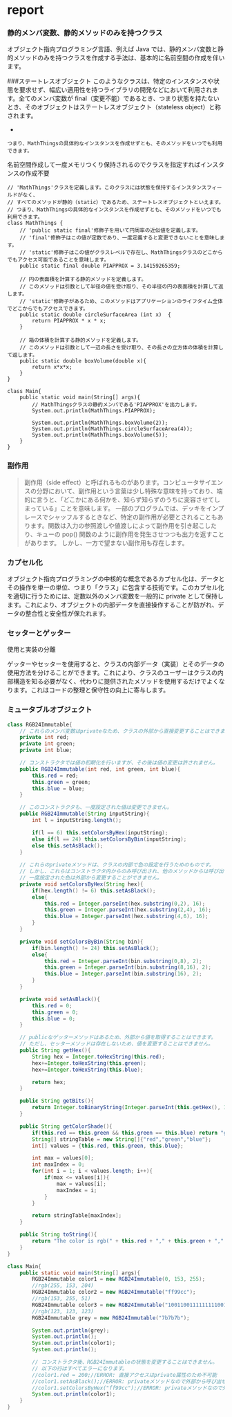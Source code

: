 # report
### 静的メンバ変数、静的メソッドのみを持つクラス

オブジェクト指向プログラミング言語、例えば Java では、静的メンバ変数と静的メソッドのみを持つクラスを作成する手法は、基本的に名前空間の作成を伴います。

###ステートレスオブジェクト
このようなクラスは、特定のインスタンスや状態を要求せず、幅広い適用性を持つライブラリの開発などにおいて利用されます。全てのメンバ変数が final（変更不能）であるとき、つまり状態を持たないとき、そのオブジェクトはステートレスオブジェクト（stateless object）と称されます。



*
```
つまり、MathThingsの具体的なインスタンスを作成せずとも、そのメソッドをいつでも利用できます。
```
名前空間作成して一度メモリつくり保持されるのでクラスを指定すればインスタンスの作成不要

```
// 'MathThings'クラスを定義します。このクラスには状態を保持するインスタンスフィールドがなく、
// すべてのメソッドが静的（static）であるため、ステートレスオブジェクトといえます。
// つまり、MathThingsの具体的なインスタンスを作成せずとも、そのメソッドをいつでも利用できます。
class MathThings {
    // 'public static final'修飾子を用いて円周率の近似値を定義します。
    // 'final'修飾子はこの値が定数であり、一度定義すると変更できないことを意味します。
    // 'static'修飾子はこの値がクラスレベルで存在し、MathThingsクラスのどこからでもアクセス可能であることを意味します。
    public static final double PIAPPROX = 3.14159265359;

    // 円の表面積を計算する静的メソッドを定義します。
    // このメソッドは引数として半径の値を受け取り、その半径の円の表面積を計算して返します。
    // 'static'修飾子があるため、このメソッドはアプリケーションのライフタイム全体でどこからでもアクセスできます。
    public static double circleSurfaceArea (int x)  {
        return PIAPPROX * x * x;
    }

    // 箱の体積を計算する静的メソッドを定義します。
    // このメソッドは引数として一辺の長さを受け取り、その長さの立方体の体積を計算して返します。
    public static double boxVolume(double x){
        return x*x*x;
    }
}

class Main{
    public static void main(String[] args){
        // MathThingsクラスの静的メンバである'PIAPPROX'を出力します。
        System.out.println(MathThings.PIAPPROX);

        System.out.println(MathThings.boxVolume(2));
        System.out.println(MathThings.circleSurfaceArea(4));
        System.out.println(MathThings.boxVolume(5));
    }
}
```

### 副作用
>副作用（side effect）と呼ばれるものがあります。コンピュータサイエンスの分野において、副作用という言葉は少し特殊な意味を持っており、端的に言うと、「どこかにある何かを、知らず知らずのうちに変容させてしまっている」ことを意味します。
>一部のプログラムでは、デッキをインプレースでシャッフルするときなど、特定の副作用が必要とされることもあります。関数は入力の参照渡しや値渡しによって副作用を引き起こしたり、キューの pop() 関数のように副作用を発生させつつも出力を返すことがあります。
しかし、一方で望まない副作用も存在します。

### カプセル化
オブジェクト指向プログラミングの中核的な概念であるカプセル化は、データとその操作を単一の単位、つまり「クラス」に包含する技術です。このカプセル化を適切に行うためには、定数以外のメンバ変数を一般的に private として保持します。これにより、オブジェクトの内部データを直接操作することが防がれ、データの整合性と安全性が保たれます。

### セッターとゲッター

使用と実装の分離

ゲッターやセッターを使用すると、クラスの内部データ（実装）とそのデータの使用方法を分けることができます。これにより、クラスのユーザーはクラスの内部構造を知る必要がなく、代わりに提供されたメソッドを使用するだけでよくなります。これはコードの整理と保守性の向上に寄与します。

### ミュータブルオブジェクト
```java
class RGB24Immutable{
    // これらのメンバ変数はprivateなため、クラスの外部から直接変更することはできません。
    private int red;
    private int green;
    private int blue;

    // コンストラクタでは値の初期化を行いますが、その後は値の変更は許されません。
    public RGB24Immutable(int red, int green, int blue){
        this.red = red;
        this.green = green;
        this.blue = blue;
    }

    // このコンストラクタも、一度設定された値は変更できません。
    public RGB24Immutable(String inputString){
        int l = inputString.length();

        if(l == 6) this.setColorsByHex(inputString);
        else if(l == 24) this.setColorsByBin(inputString);
        else this.setAsBlack();
    }
    
    // これらのprivateメソッドは、クラスの内部で色の設定を行うためのものです。
    // しかし、これらはコンストラクタ内からのみ呼び出され、他のメソッドからは呼び出せないため、
    // 一度設定された色は外部から変更することができません。
    private void setColorsByHex(String hex){
        if(hex.length() != 6) this.setAsBlack();
        else{
            this.red = Integer.parseInt(hex.substring(0,2), 16);
            this.green = Integer.parseInt(hex.substring(2,4), 16);
            this.blue = Integer.parseInt(hex.substring(4,6), 16);
        }
    }

    private void setColorsByBin(String bin){
        if(bin.length() != 24) this.setAsBlack();
        else{
            this.red = Integer.parseInt(bin.substring(0,8), 2);
            this.green = Integer.parseInt(bin.substring(8,16), 2);
            this.blue = Integer.parseInt(bin.substring(16), 2);
        }
    }

    private void setAsBlack(){
        this.red = 0;
        this.green = 0;
        this.blue = 0;
    }

    // publicなゲッターメソッドはあるため、外部から値を取得することはできます。
    // ただし、セッターメソッドは存在しないため、値を変更することはできません。
    public String getHex(){
        String hex = Integer.toHexString(this.red);
        hex+=Integer.toHexString(this.green);
        hex+=Integer.toHexString(this.blue);

        return hex;
    } 

    public String getBits(){
        return Integer.toBinaryString(Integer.parseInt(this.getHex(), 16));
    }

    public String getColorShade(){
        if(this.red == this.green && this.green == this.blue) return "greyscale";
        String[] stringTable = new String[]{"red","green","blue"};
        int[] values = {this.red, this.green, this.blue};

        int max = values[0];
        int maxIndex = 0;
        for(int i = 1; i < values.length; i++){
            if(max <= values[i]){
                max = values[i];
                maxIndex = i;
            }
        }

        return stringTable[maxIndex];
    }

    public String toString(){
        return "The color is rgb(" + this.red + "," + this.green + "," + this.blue + "). Hex: " + this.getHex() + ", binary: " + this.getBits();
    }
}

class Main{
    public static void main(String[] args){
        RGB24Immutable color1 = new RGB24Immutable(0, 153, 255);
        //rgb(255, 153, 204)
        RGB24Immutable color2 = new RGB24Immutable("ff99cc");
        //rgb(153, 255, 51)
        RGB24Immutable color3 = new RGB24Immutable("100110011111111100110011");
        //rgb(123, 123, 123)
        RGB24Immutable grey = new RGB24Immutable("7b7b7b");

        System.out.println(grey);
        System.out.println();
        System.out.println(color1);
        System.out.println();

        // コンストラクタ後、RGB24Immutableの状態を変更することはできません。
        // 以下の行はすべてエラーになります。
        //color1.red = 200;//ERROR: 直接アクセスはprivate属性のため不可能
        //color1.setAsBlack();//ERROR: privateメソッドなので外部から呼び出せない
        //color1.setColorsByHex("ff99cc");//ERROR: privateメソッドなので外部から呼び出せない
        System.out.println(color1);
    }
}
```